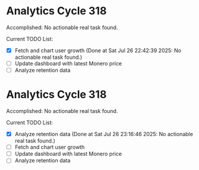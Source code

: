 # Analytics Cycle 318

Accomplished: No actionable real task found.

Current TODO List:

- [x] Fetch and chart user growth  (Done at Sat Jul 26 22:42:39 2025: No actionable real task found.)
- [ ] Update dashboard with latest Monero price
- [ ] Analyze retention data

# Analytics Cycle 318

Accomplished: No actionable real task found.

Current TODO List:

- [x] Analyze retention data  (Done at Sat Jul 26 23:16:46 2025: No actionable real task found.)
- [ ] Fetch and chart user growth
- [ ] Update dashboard with latest Monero price
- [ ] Analyze retention data